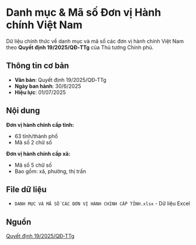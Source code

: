 # Danh mục & Mã số Đơn vị Hành chính Việt Nam

Dữ liệu chính thức về danh mục và mã số các đơn vị hành chính Việt Nam theo **Quyết định 19/2025/QĐ‑TTg** của Thủ tướng Chính phủ.

## Thông tin cơ bản

- **Văn bản**: Quyết định 19/2025/QĐ‑TTg
- **Ngày ban hành**: 30/6/2025
- **Hiệu lực**: 01/07/2025

## Nội dung

**Đơn vị hành chính cấp tỉnh:**
- 63 tỉnh/thành phố
- Mã số 2 chữ số

**Đơn vị hành chính cấp xã:**
- Mã số 5 chữ số
- Bao gồm: xã, phường, thị trấn

## File dữ liệu

- `DANH MỤC VÀ MÃ SỐ CÁC ĐƠN VỊ HÀNH CHÍNH CẤP TỈNH.xlsx` - Dữ liệu Excel

## Nguồn

[Quyết định 19/2025/QĐ‑TTg](https://thuvienphapluat.vn/van-ban/Bo-may-hanh-chinh/Quyet-dinh-19-2025-QD-TTg-Bang-danh-muc-va-ma-so-cac-don-vi-hanh-chinh-Viet-Nam-663707.aspx)
